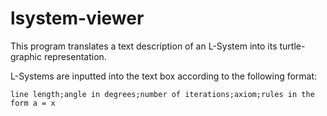 # lsystem-viewer

This program translates a text description of an L-System into its turtle-graphic representation.

L-Systems are inputted into the text box according to the following format:

`line length;angle in degrees;number of iterations;axiom;rules in the form a = x` 
